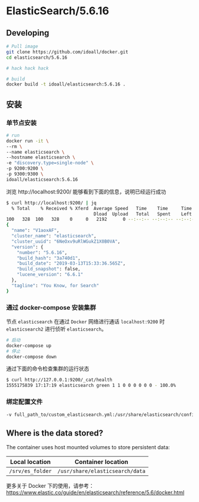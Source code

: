 # ElasticSearch/5.6.16



## Developing

```bash
# Pull image
git clone https://github.com/idoall/docker.git
cd elasticsearch/5.6.16

# hack hack hack

# build
docker build -t idoall/elasticsearch:5.6.16 .
```

## 安装

### 单节点安装

```bash
# run
docker run -it \
--rm \
--name elasticsearch \
--hostname elasticsearch \
-e "discovery.type=single-node" \
-p 9200:9200 \
-p 9300:9300 \
idoall/elasticsearch:5.6.16
```

浏览 http://localhost:9200/ 能够看到下面的信息，说明已经运行成功

```bash
$ curl http://localhost:9200/ | jq
  % Total    % Received % Xferd  Average Speed   Time    Time     Time  Current
                                 Dload  Upload   Total   Spent    Left  Speed
100   328  100   328    0     0   2192      0 --:--:-- --:--:-- --:--:--  2201
{
  "name": "V1aoxAF",
  "cluster_name": "elasticsearch",
  "cluster_uuid": "6NeOxv9uRlWGukZ1X0B0VA",
  "version": {
    "number": "5.6.16",
    "build_hash": "3a740d1",
    "build_date": "2019-03-13T15:33:36.565Z",
    "build_snapshot": false,
    "lucene_version": "6.6.1"
  },
  "tagline": "You Know, for Search"
}
```

### 通过 docker-compose 安装集群

节点 `elasticsearch` 在通过 `Docker` 网络进行通话 `localhost:9200` 时 `elasticsearch2` 进行侦听 `elasticsearch`。

```bash
# 启动
docker-compose up
# 停止
docker-compose down
```
通过下面的命令检查集群的运行状态 
```bash
$ curl http://127.0.0.1:9200/_cat/health
1555175839 17:17:19 elasticsearch green 1 1 0 0 0 0 0 0 - 100.0%
```

### 绑定配置文件
```bash
-v full_path_to/custom_elasticsearch.yml:/usr/share/elasticsearch/config/elasticsearch.yml
```



## Where is the data stored? 

The container uses host mounted volumes to store persistent data:

| Local location         | Container location                       |
| ---------------------- | ---------------------------------------- |
| `/srv/es_folder` | `/usr/share/elasticsearch/data` |

更多关于 Docker 下的使用，请参考：https://www.elastic.co/guide/en/elasticsearch/reference/5.6/docker.html